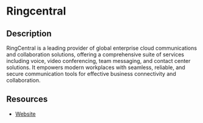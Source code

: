 # Ringcentral

## Description

RingCentral is a leading provider of global enterprise cloud communications and collaboration solutions, offering a comprehensive suite of services including voice, video conferencing, team messaging, and contact center solutions. It empowers modern workplaces with seamless, reliable, and secure communication tools for effective business connectivity and collaboration.

## Resources

- [Website](ringcentral.com)
